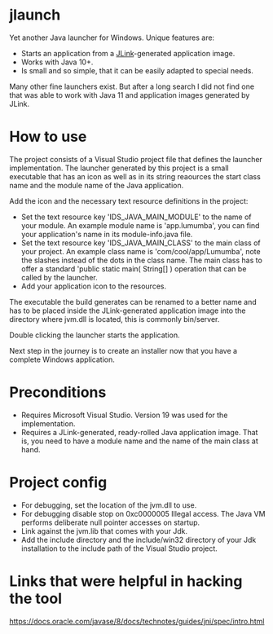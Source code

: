 # jlaunch

Yet another Java launcher for Windows. Unique features are:
* Starts an application from a [JLink](https://docs.oracle.com/en/java/javase/11/tools/jlink.html)-generated application image.
* Works with Java 10+.
* Is small and so simple, that it can be easily adapted to special needs.

Many other fine launchers exist.  But after a long search I did not find one that was able to work with Java 11 and application images generated by JLink.

# How to use
The project consists of a Visual Studio project file that defines the launcher implementation.  The launcher generated by this project is a small executable that has an icon as well as in its string reaources the start class name and the module name of the Java application.

Add the icon and the necessary text resource definitions in the project:

* Set the text resource key 'IDS_JAVA_MAIN_MODULE' to the name of your module.  An example module name is 'app.lumumba', you can find your application's name in its module-info.java file.
* Set the text resource key 'IDS_JAVA_MAIN_CLASS' to the main class of your project.  An example class name is 'com/cool/app/Lumumba', note the slashes instead of the dots in the class name.  The main class has to offer a standard 'public static main( String[] ) operation that can be called by the launcher.
* Add your application icon to the resources.

The executable the build generates can be renamed to a better name and has to be placed inside the JLink-generated application image into the directory where jvm.dll is located, this is commonly bin/server.

Double clicking the launcher starts the application.

Next step in the journey is to create an installer now that you have a complete Windows application.

# Preconditions
* Requires Microsoft Visual Studio.  Version 19 was used for the implementation.
* Requires a JLink-generated, ready-rolled Java application image.  That is, you need to have a module name and the name of the main class at hand.

# Project config
* For debugging, set the location of the jvm.dll to use.
* For debugging disable stop on 0xc0000005 Illegal access.  The Java VM performs deliberate null pointer accesses on startup.
* Link against the jvm.lib that comes with your Jdk.
* Add the include directory and the include/win32 directory of your Jdk installation to the include path of the Visual Studio project.

# Links that were helpful in hacking the tool
https://docs.oracle.com/javase/8/docs/technotes/guides/jni/spec/intro.html
